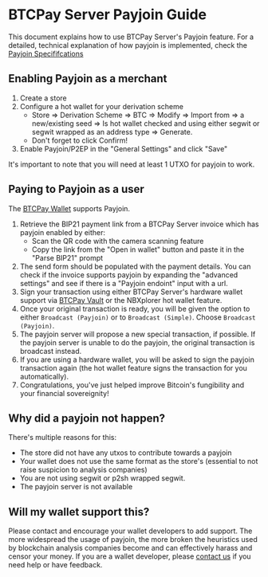 # BTCPay Server Payjoin Guide

This document explains how to use BTCPay Server's Payjoin feature. For a detailed, technical explanation of how payjoin is implemented, check the [Payjoin Specififcations](Payjoin-spec.md)

## Enabling Payjoin as a merchant

1. Create a store
2. Configure a hot wallet for your derivation scheme
   * Store => Derivation Scheme => BTC => Modify => Import from => a new/existing seed => Is hot wallet checked and using either segwit or segwit wrapped as an address type => Generate.
   * Don't forget to click Confirm!
3. Enable Payjoin/P2EP in the "General Settings" and click "Save"

It's important to note that you will need at least 1 UTXO for payjoin to work.

## Paying to Payjoin as a user

The [BTCPay Wallet](Wallet.md) supports Payjoin. 

1. Retrieve the BIP21 payment link from a BTCPay Server invoice which has payjoin enabled by either:
   * Scan the QR code with the camera scanning feature
   * Copy the link from the "Open in wallet" button and paste it in the "Parse BIP21" prompt
2. The send form should be populated with the payment details. You can check if the invoice supports payjoin by expanding the "advanced settings" and see if there is a "Payjoin endoint" input with a url.
3. Sign your transaction using either BTCPay Server's hardware wallet support via [BTCPay Vault](Vault.md) or the NBXplorer hot wallet feature.
4. Once your original transaction is ready, you will be given the option to either `Broadcast (Payjoin)` or to `Broadcast (Simple)`. Choose `Broadcast (Payjoin)`.
5. The payjoin server will propose a new special transaction, if possible. If the payjoin server is unable to do the payjoin, the original transaction is broadcast instead.
6. If you are using a hardware wallet, you will be asked to sign the payjoin transaction again (the hot wallet feature signs the transaction for you automatically). 
7. Congratulations, you've just helped improve Bitcoin's fungibility and your financial sovereignity!

## Why did a payjoin not happen?

There's multiple reasons for this:
* The store did not have any utxos to contribute towards a payjoin
* Your wallet does not use the same format as the store's (essential to not raise suspicion to analysis companies)
* You are not using segwit or p2sh wrapped segwit.
* The payjoin server is not available

## Will my wallet support this?

Please contact and encourage your wallet developers to add support. The more widespread the usage of payjoin, the more broken the heuristics used by blockchain analysis companies become and can effectively harass and censor your money. If you are a wallet developer, please [contact us](Community.md) if you need help or have feedback.



